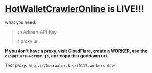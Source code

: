 # [HotWalletCrawlerOnline](http://hotwallet.krsmt.tech) is LIVE!!!

what you need:
> an Arkham API-Key.
> 
> a proxy url.

**If you don't have a proxy, visit CloudFlare, create a WORKER, use the `cloudflare-worker.js`, and copy that goddamn url.**

*Test proxy:* `https://hwcrawler.krsmt0113.workers.dev/`
